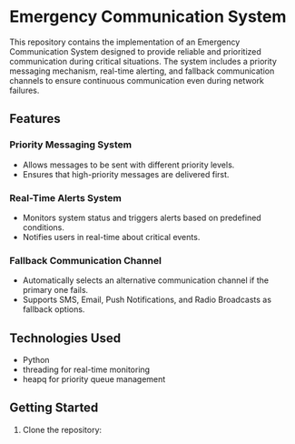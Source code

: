 # Emergency Communication System

This repository contains the implementation of an Emergency Communication System designed to provide reliable and prioritized communication during critical situations. The system includes a priority messaging mechanism, real-time alerting, and fallback communication channels to ensure continuous communication even during network failures.

## Features

### Priority Messaging System
- Allows messages to be sent with different priority levels.
- Ensures that high-priority messages are delivered first.

### Real-Time Alerts System
- Monitors system status and triggers alerts based on predefined conditions.
- Notifies users in real-time about critical events.

### Fallback Communication Channel
- Automatically selects an alternative communication channel if the primary one fails.
- Supports SMS, Email, Push Notifications, and Radio Broadcasts as fallback options.

## Technologies Used
- Python
- threading for real-time monitoring
- heapq for priority queue management

## Getting Started

1. Clone the repository:
